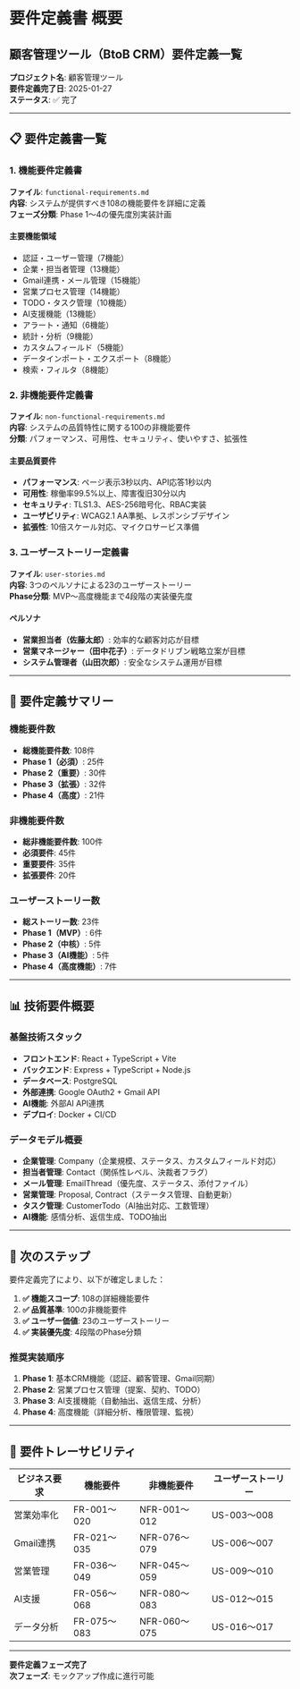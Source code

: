 # 要件定義書 概要
## 顧客管理ツール（BtoB CRM）要件定義一覧

**プロジェクト名**: 顧客管理ツール  
**要件定義完了日**: 2025-01-27  
**ステータス**: ✅ 完了  

---

## 📋 要件定義書一覧

### 1. 機能要件定義書
**ファイル**: `functional-requirements.md`  
**内容**: システムが提供すべき108の機能要件を詳細に定義  
**フェーズ分類**: Phase 1〜4の優先度別実装計画

#### 主要機能領域
- 認証・ユーザー管理（7機能）
- 企業・担当者管理（13機能）
- Gmail連携・メール管理（15機能）
- 営業プロセス管理（14機能）
- TODO・タスク管理（10機能）
- AI支援機能（13機能）
- アラート・通知（6機能）
- 統計・分析（9機能）
- カスタムフィールド（5機能）
- データインポート・エクスポート（8機能）
- 検索・フィルタ（8機能）

### 2. 非機能要件定義書
**ファイル**: `non-functional-requirements.md`  
**内容**: システムの品質特性に関する100の非機能要件  
**分類**: パフォーマンス、可用性、セキュリティ、使いやすさ、拡張性

#### 主要品質要件
- **パフォーマンス**: ページ表示3秒以内、API応答1秒以内
- **可用性**: 稼働率99.5%以上、障害復旧30分以内
- **セキュリティ**: TLS1.3、AES-256暗号化、RBAC実装
- **ユーザビリティ**: WCAG2.1 AA準拠、レスポンシブデザイン
- **拡張性**: 10倍スケール対応、マイクロサービス準備

### 3. ユーザーストーリー定義書
**ファイル**: `user-stories.md`  
**内容**: 3つのペルソナによる23のユーザーストーリー  
**Phase分類**: MVP〜高度機能まで4段階の実装優先度

#### ペルソナ
- **営業担当者（佐藤太郎）**: 効率的な顧客対応が目標
- **営業マネージャー（田中花子）**: データドリブン戦略立案が目標  
- **システム管理者（山田次郎）**: 安全なシステム運用が目標

---

## 🎯 要件定義サマリー

### 機能要件数
- **総機能要件数**: 108件
- **Phase 1（必須）**: 25件
- **Phase 2（重要）**: 30件  
- **Phase 3（拡張）**: 32件
- **Phase 4（高度）**: 21件

### 非機能要件数
- **総非機能要件数**: 100件
- **必須要件**: 45件
- **重要要件**: 35件
- **拡張要件**: 20件

### ユーザーストーリー数
- **総ストーリー数**: 23件
- **Phase 1（MVP）**: 6件
- **Phase 2（中核）**: 5件
- **Phase 3（AI機能）**: 5件
- **Phase 4（高度機能）**: 7件

---

## 📊 技術要件概要

### 基盤技術スタック
- **フロントエンド**: React + TypeScript + Vite
- **バックエンド**: Express + TypeScript + Node.js
- **データベース**: PostgreSQL
- **外部連携**: Google OAuth2 + Gmail API
- **AI機能**: 外部AI API連携
- **デプロイ**: Docker + CI/CD

### データモデル概要
- **企業管理**: Company（企業規模、ステータス、カスタムフィールド対応）
- **担当者管理**: Contact（関係性レベル、決裁者フラグ）
- **メール管理**: EmailThread（優先度、ステータス、添付ファイル）
- **営業管理**: Proposal, Contract（ステータス管理、自動更新）
- **タスク管理**: CustomerTodo（AI抽出対応、工数管理）
- **AI機能**: 感情分析、返信生成、TODO抽出

---

## 🚀 次のステップ

要件定義完了により、以下が確定しました：

1. **✅ 機能スコープ**: 108の詳細機能要件
2. **✅ 品質基準**: 100の非機能要件  
3. **✅ ユーザー価値**: 23のユーザーストーリー
4. **✅ 実装優先度**: 4段階のPhase分類

### 推奨実装順序
1. **Phase 1**: 基本CRM機能（認証、顧客管理、Gmail同期）
2. **Phase 2**: 営業プロセス管理（提案、契約、TODO）
3. **Phase 3**: AI支援機能（自動抽出、返信生成、分析）
4. **Phase 4**: 高度機能（詳細分析、権限管理、監視）

---

## 📝 要件トレーサビリティ

| ビジネス要求 | 機能要件 | 非機能要件 | ユーザーストーリー |
|-------------|----------|------------|-------------------|
| 営業効率化 | FR-001〜020 | NFR-001〜012 | US-003〜008 |
| Gmail連携 | FR-021〜035 | NFR-076〜079 | US-006〜007 |
| 営業管理 | FR-036〜049 | NFR-045〜059 | US-009〜010 |
| AI支援 | FR-056〜068 | NFR-080〜083 | US-012〜015 |
| データ分析 | FR-075〜083 | NFR-060〜075 | US-016〜017 |

---

**要件定義フェーズ完了**  
**次フェーズ**: モックアップ作成に進行可能